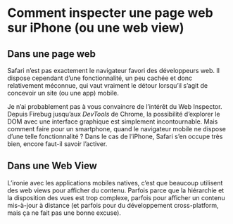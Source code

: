 # Comment inspecter une page web sur iPhone (ou une web view)

## Dans une page web

Safari n’est pas exactement le navigateur favori des développeurs web. Il dispose cependant d’une fonctionnalité, un peu cachée et donc relativement méconnue, qui vaut vraiment le détour lorsqu’il s’agit de concevoir un site (ou une app) mobile. 

Je n’ai probablement pas à vous convaincre de l’intérêt du Web Inspector. Depuis Firebug jusqu’aux _DevTools_ de Chrome, la possibilité d’explorer le DOM avec une interface graphique est simplement incontournable. Mais comment faire pour un smartphone, quand le navigateur mobile ne dispose d’une telle fonctionnalité ? Dans le cas de l’iPhone, Safari s’en occupe très bien, encore faut-il savoir l’activer.


## Dans une Web View

L’ironie avec les applications mobiles natives, c’est que beaucoup utilisent des web views pour afficher du contenu. Parfois parce que la hiérarchie et la disposition des vues est trop complexe, parfois pour afficher un contenu mis-à-jour à distance (et parfois pour du développement cross-platform, mais ça ne fait pas une bonne excuse). 

